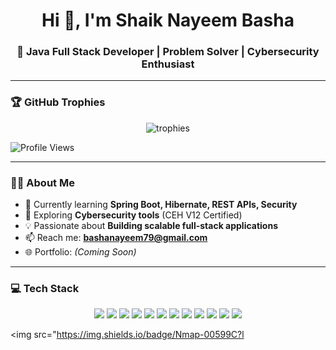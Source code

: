 

<h1 align="center">Hi 👋, I'm Shaik Nayeem Basha</h1>
<h3 align="center">🚀 Java Full Stack Developer | Problem Solver | Cybersecurity Enthusiast</h3>

---

### 🏆 GitHub Trophies
<p align="center">
  <img src="https://github-profile-trophy.vercel.app/?username=Nayeemshaik29&theme=tokyonight&no-frame=true&margin-w=10" alt="trophies"/>
</p>

![Profile Views](https://komarev.com/ghpvc/?username=Nayeemshaik29)

---

### 👨‍💻 About Me
- 🌱 Currently learning **Spring Boot, Hibernate, REST APIs, Security**  
- 🔭 Exploring **Cybersecurity tools** (CEH V12 Certified)  
- 💡 Passionate about **Building scalable full-stack applications**  
- 📫 Reach me: **[bashanayeem79@gmail.com](mailto:bashanayeem79@gmail.com)**  
- 🌐 Portfolio: *(Coming Soon)*  

---

### 💻 Tech Stack

<p align="center">
  <!-- Languages -->
  <img src="https://img.shields.io/badge/Java-007396?logo=java&logoColor=white" />
  <img src="https://img.shields.io/badge/JavaScript-F7DF1E?logo=javascript&logoColor=black" />
  <img src="https://img.shields.io/badge/HTML5-E34F26?logo=html5&logoColor=white" />
  <img src="https://img.shields.io/badge/CSS3-1572B6?logo=css3&logoColor=white" />

  <!-- Frameworks -->
  <img src="https://img.shields.io/badge/SpringBoot-6DB33F?logo=springboot&logoColor=white" />
  <img src="https://img.shields.io/badge/Hibernate-59666C?logo=hibernate&logoColor=white" />
  <img src="https://img.shields.io/badge/React-61DAFB?logo=react&logoColor=black" />

  <!-- Databases -->
  <img src="https://img.shields.io/badge/MySQL-4479A1?logo=mysql&logoColor=white" />
  <img src="https://img.shields.io/badge/MongoDB-47A248?logo=mongodb&logoColor=white" />

  <!-- Tools -->
  <img src="https://img.shields.io/badge/Maven-C71A36?logo=apache-maven&logoColor=white" />
  <img src="https://img.shields.io/badge/JUnit-25A162?logo=junit5&logoColor=white" />
  <img src="https://img.shields.io/badge/Mockito-4A154B?logoColor=white" />

  <!-- Cybersecurity -->
  <img src="https://img.shields.io/badge/Nmap-00599C?l
